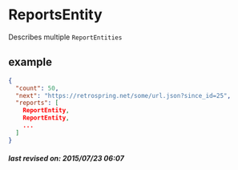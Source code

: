 # ReportsEntity

Describes multiple `ReportEntities`

## example

```json
{
  "count": 50,
  "next": "https://retrospring.net/some/url.json?since_id=25",
  "reports": [
    ReportEntity,
    ReportEntity,
    ...
  ]
}
```

##### last revised on: 2015/07/23 06:07
